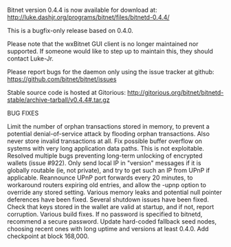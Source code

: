 Bitnet version 0.4.4 is now available for download at:
http://luke.dashjr.org/programs/bitnet/files/bitnetd-0.4.4/

This is a bugfix-only release based on 0.4.0.

Please note that the wxBitnet GUI client is no longer maintained nor supported. If someone would like to step up to maintain this, they should contact Luke-Jr.

Please report bugs for the daemon only using the issue tracker at github:
https://github.com/bitnet/bitnet/issues

Stable source code is hosted at Gitorious:
http://gitorious.org/bitnet/bitnetd-stable/archive-tarball/v0.4.4#.tar.gz

BUG FIXES

Limit the number of orphan transactions stored in memory, to prevent a potential denial-of-service attack by flooding orphan transactions. Also never store invalid transactions at all.
Fix possible buffer overflow on systems with very long application data paths. This is not exploitable.
Resolved multiple bugs preventing long-term unlocking of encrypted wallets (issue #922).
Only send local IP in "version" messages if it is globally routable (ie, not private), and try to get such an IP from UPnP if applicable.
Reannounce UPnP port forwards every 20 minutes, to workaround routers expiring old entries, and allow the -upnp option to override any stored setting.
Various memory leaks and potential null pointer deferences have been
fixed.
Several shutdown issues have been fixed.
Check that keys stored in the wallet are valid at startup, and if not,
report corruption.
Various build fixes.
If no password is specified to bitnetd, recommend a secure password.
Update hard-coded fallback seed nodes, choosing recent ones with long uptime and versions at least 0.4.0.
Add checkpoint at block 168,000.

